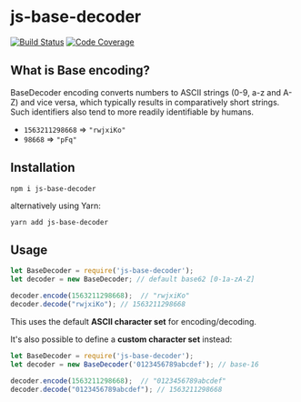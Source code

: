 # js-base-decoder

[![Build Status](https://travis-ci.org/alexpts/js-base-decoder.svg?branch=master)](https://travis-ci.org/alexpts/js-base-decoder)
[![Code Coverage](https://scrutinizer-ci.com/g/alexpts/js-base-decoder/badges/coverage.png?b=master)](https://scrutinizer-ci.com/g/alexpts/js-base-decoder/?branch=master)


## What is Base encoding?

BaseDecoder encoding converts numbers to ASCII strings (0-9, a-z and A-Z) and vice
versa, which typically results in comparatively short strings. Such identifiers
also tend to more readily identifiable by humans.

* `1563211298668` => `"rwjxiKo"`
* `98668` => `"pFq"`


## Installation

```shell
npm i js-base-decoder
```

alternatively using Yarn:

```shell
yarn add js-base-decoder
```


## Usage


```javascript
let BaseDecoder = require('js-base-decoder');
let decoder = new BaseDecoder; // default base62 [0-1a-zA-Z]

decoder.encode(1563211298668);  // "rwjxiKo"
decoder.decode("rwjxiKo"); // 1563211298668
```

This uses the default **ASCII character set** for encoding/decoding.

It's also possible to define a **custom character set** instead:

```javascript
let BaseDecoder = require('js-base-decoder');
let decoder = new BaseDecoder('0123456789abcdef'); // base-16

decoder.encode(1563211298668);  // "0123456789abcdef"
decoder.decode("0123456789abcdef"); // 1563211298668
```
